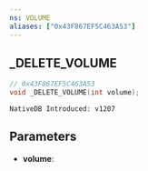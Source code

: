 ```yaml
---
ns: VOLUME
aliases: ["0x43F867EF5C463A53"]
---
```

## _DELETE_VOLUME

```c
// 0x43F867EF5C463A53
void _DELETE_VOLUME(int volume);
```

```
NativeDB Introduced: v1207
```

## Parameters
* **volume**:
